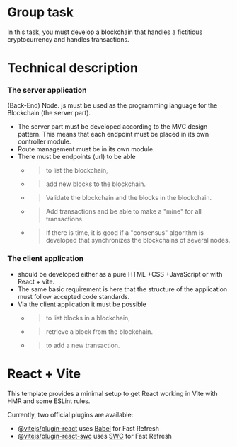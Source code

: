 # Group task
   In this task,   you must develop a blockchain that handles a fictitious cryptocurrency and handles transactions. 
 
# Technical description
 ### The server application 
 (Back-End) Node. js must be used as the programming language for the Blockchain (the server part).
 - The server part must be developed according to the MVC design pattern. This means that each endpoint must be placed in its own controller module. 
 - Route management must be in its own module.
 - There must be endpoints (url) to be able
   - > to list the blockchain, 
   - > add new blocks to the blockchain. 
   - > Validate the blockchain and the blocks in the blockchain. 
   - > Add transactions and be able to make a "mine" for all transactions.
   - > If there is time, it is good if a "consensus" algorithm is developed that synchronizes the blockchains of several nodes.
 ### The client application
   - should be developed either as a pure HTML +CSS +JavaScript or with React + vite. 
   - The same basic requirement is here that the structure of the application must follow accepted code standards.
   - Via the client application it must be possible 
     - >  to list blocks in a blockchain,
     - >  retrieve a block from the blockchain.
     - >  to add a new transaction.

# React + Vite

This template provides a minimal setup to get React working in Vite with HMR and some ESLint rules.

Currently, two official plugins are available:

- [@vitejs/plugin-react](https://github.com/vitejs/vite-plugin-react/blob/main/packages/plugin-react/README.md) uses [Babel](https://babeljs.io/) for Fast Refresh
- [@vitejs/plugin-react-swc](https://github.com/vitejs/vite-plugin-react-swc) uses [SWC](https://swc.rs/) for Fast Refresh